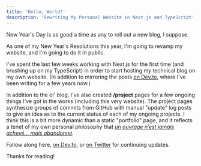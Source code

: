 ```yaml
---
title: 'Hello, World!'
description: 'Rewriting My Personal Website in Next.js and TypeScript'
---
```


New Year's Day is as good a time as any to roll out a new blog, I suppose.

As one of my New Year's Resolutions this year, I'm going to revamp my website, and I'm going to do it in public.

I've spent the last few weeks working with Next.js for the first time (and brushing up on my TypeScript) in order to start hosting my technical blog on my own website. (In addition to mirroring the posts [on Dev.to](https://dev.to/awwsmm), where I've been writing for a few years now.)

In addition to the ol' blog, I've also created **/project** pages for a few ongoing things I've got in the works (including this very website). The project pages synthesize groups of commits from GitHub with manual "update" log posts to give an idea as to the current status of each of my ongoing projects. I think this is a bit more dynamic than a static "portfolio" page, and it reflects a tenet of my own personal philosophy that [_un ouvrage n’est jamais achevé... mais abandonné_](https://quoteinvestigator.com/2019/03/01/abandon/).

Follow along here, [on Dev.to](https://dev.to/awwsmm), or [on Twitter](https://twitter.com/awwsmm_dot_com) for continuing updates.

Thanks for reading!